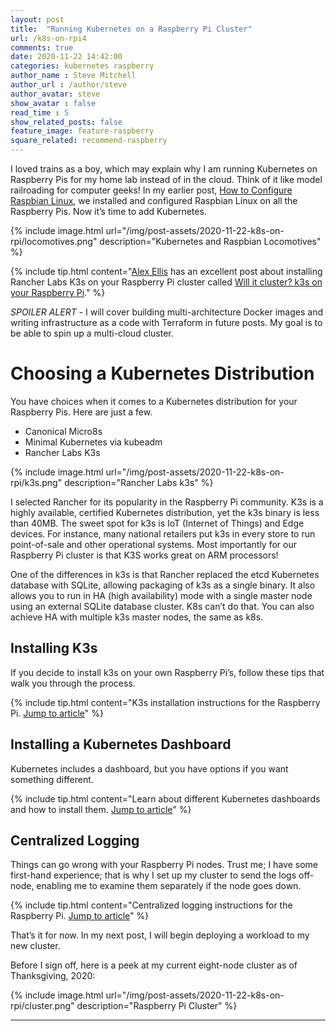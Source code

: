 ```yaml
---
layout: post
title:  "Running Kubernetes on a Raspberry Pi Cluster"
url: /k8s-on-rpi4
comments: true
date: 2020-11-22 14:42:00
categories: kubernetes raspberry
author_name : Steve Mitchell
author_url : /author/steve
author_avatar: steve
show_avatar : false
read_time : 5
show_related_posts: false
feature_image: feature-raspberry
square_related: recommend-raspberry
---
```

I loved trains as a boy, which may explain why I am running Kubernetes on Raspberry Pis for my home lab instead of in the cloud. Think of it like model railroading for computer geeks! In my earlier post, <a href="https://smitchell.github.io/how-to-configure-raspbian-linux">How to Configure Raspbian Linux</a>, we installed and configured Raspbian Linux on all the Raspberry Pis. Now it’s time to add Kubernetes.

{% include image.html url="/img/post-assets/2020-11-22-k8s-on-rpi/locomotives.png" description="Kubernetes and Raspbian Locomotives" %}

{% include tip.html content="<a href='https://www.alexellis.io/'>Alex Ellis</a> has an excellent post about installing Rancher Labs K3s on your Raspberry Pi cluster called <a href='https://blog.alexellis.io/test-drive-k3s-on-raspberry-pi/'>Will it cluster? k3s on your Raspberry Pi</a>." %}

*SPOILER ALERT* - I will cover building multi-architecture Docker images and writing infrastructure as a code with Terraform in future posts. My goal is to be able to spin up a multi-cloud cluster.

# Choosing a Kubernetes Distribution
You have choices when it comes to a Kubernetes distribution for your Raspberry Pis. Here are just a few.

* Canonical Micro8s
* Minimal Kubernetes via kubeadm
* Rancher Labs K3s

{% include image.html url="/img/post-assets/2020-11-22-k8s-on-rpi/k3s.png" description="Rancher Labs k3s" %}

I selected Rancher for its popularity in the Raspberry Pi community. K3s is a highly available, certified Kubernetes distribution, yet the k3s binary is less than 40MB. The sweet spot for k3s is IoT (Internet of Things) and Edge devices. For instance, many national retailers put k3s in every store to run point-of-sale and other operational systems. Most importantly for our Raspberry Pi cluster is that K3S works great on ARM processors!

One of the differences in k3s is that Rancher replaced the etcd Kubernetes database with SQLite, allowing packaging of k3s as a single binary. It also allows you to run in HA (high availability) mode with a single master node using an external SQLite database cluster. K8s can’t do that. You can also achieve HA with multiple k3s master nodes, the same as k8s.

## Installing K3s

If you decide to install k3s on your own Raspberry Pi’s, follow these tips that walk you through the process.

{% include tip.html content="K3s installation instructions for the Raspberry Pi. <a href='/sidenote-k8s-on-raspbian'>Jump to article</a>" %}

## Installing a Kubernetes Dashboard
Kubernetes includes a dashboard, but you have options if you want something different.

{% include tip.html content="Learn about different Kubernetes dashboards and how to install them. <a href='/sidenote-dashboards'>Jump to article</a>" %}

## Centralized Logging
Things can go wrong with your Raspberry Pi nodes. Trust me; I have some first-hand experience; that is why I set up my cluster to send the logs off-node, enabling me to examine them separately if the node goes down.
   
{% include tip.html content="Centralized logging instructions for the Raspberry Pi. <a href='/sidenote-rsyslog'>Jump to article</a>" %}
   
That’s it for now. In my next post, I will begin deploying a workload to my new cluster.
   
Before I sign off, here is a peek at my current eight-node cluster as of Thanksgiving, 2020:

{% include image.html url="/img/post-assets/2020-11-22-k8s-on-rpi/cluster.png" description="Raspberry Pi Cluster" %}

----

